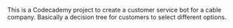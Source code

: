 This is a Codecademy project to create a customer service bot for a cable company. Basically a decision tree for customers to select different options.
        
